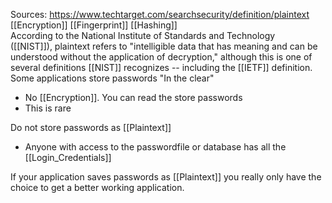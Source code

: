 Sources:
https://www.techtarget.com/searchsecurity/definition/plaintext
\
[[Encryption]]
[[Fingerprint]]
[[Hashing]]
\
According to the National Institute of Standards and Technology ([[NIST]]), plaintext refers to "intelligible data that has meaning and can be understood without the application of decryption," although this is one of several definitions [[NIST]] recognizes -- including the [[IETF]] definition.
\
Some applications store passwords "In the clear"
- No [[Encryption]]. You can read the store passwords
- This is rare

Do not store passwords as [[Plaintext]]
- Anyone with access to the passwordfile or database has all the [[Login_Credentials]]

If your application saves passwords as [[Plaintext]] you really only have the choice to get a better working application.
